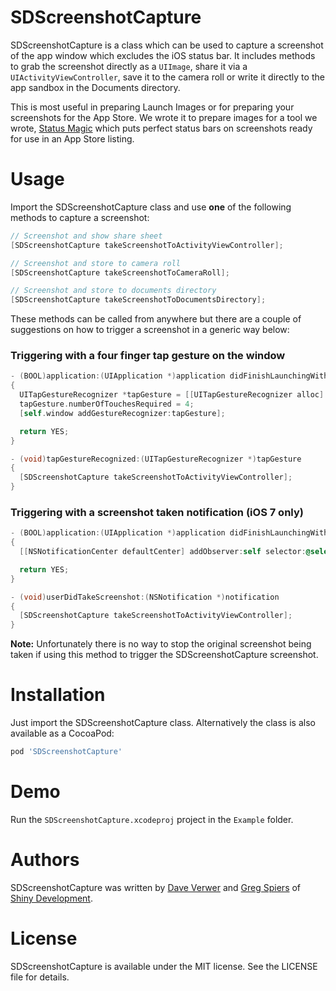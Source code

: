 # SDScreenshotCapture

SDScreenshotCapture is a class which can be used to capture a screenshot of the app window which excludes the iOS status bar. It includes methods to grab the screenshot directly as a `UIImage`, share it via a `UIActivityViewController`, save it to the camera roll or write it directly to the app sandbox in the Documents directory.

This is most useful in preparing Launch Images or for preparing your screenshots for the App Store. We wrote it to prepare images for a tool we wrote, [Status Magic](http://shinydevelopment.com/status-magic/) which puts perfect status bars on screenshots ready for use in an App Store listing.

# Usage

Import the SDScreenshotCapture class and use **one** of the following methods to capture a screenshot:

```objective-c
// Screenshot and show share sheet
[SDScreenshotCapture takeScreenshotToActivityViewController];
```
```objective-c
// Screenshot and store to camera roll
[SDScreenshotCapture takeScreenshotToCameraRoll];
```
```objective-c
// Screenshot and store to documents directory
[SDScreenshotCapture takeScreenshotToDocumentsDirectory];
```

These methods can be called from anywhere but there are a couple of suggestions on how to trigger a screenshot in a generic way below:

### Triggering with a four finger tap gesture on the window

```objective-c
- (BOOL)application:(UIApplication *)application didFinishLaunchingWithOptions:(NSDictionary *)launchOptions
{
  UITapGestureRecognizer *tapGesture = [[UITapGestureRecognizer alloc] initWithTarget:self action:@selector(tapGestureRecognized:)];
  tapGesture.numberOfTouchesRequired = 4;
  [self.window addGestureRecognizer:tapGesture];

  return YES;
}

- (void)tapGestureRecognized:(UITapGestureRecognizer *)tapGesture
{
  [SDScreenshotCapture takeScreenshotToActivityViewController];
}
```

### Triggering with a screenshot taken notification (iOS 7 only)

```objective-c
- (BOOL)application:(UIApplication *)application didFinishLaunchingWithOptions:(NSDictionary *)launchOptions
{
  [[NSNotificationCenter defaultCenter] addObserver:self selector:@selector(userDidTakeScreenshot:) name:UIApplicationUserDidTakeScreenshotNotification object:nil];

  return YES;
}

- (void)userDidTakeScreenshot:(NSNotification *)notification
{
  [SDScreenshotCapture takeScreenshotToActivityViewController];
}
```

**Note:** Unfortunately there is no way to stop the original screenshot being taken if using this method to trigger the SDScreenshotCapture screenshot.

# Installation

Just import the SDScreenshotCapture class. Alternatively the class is also available as a CocoaPod:

```ruby
pod 'SDScreenshotCapture'
```

# Demo

Run the `SDScreenshotCapture.xcodeproj` project in the `Example` folder.

# Authors

SDScreenshotCapture was written by [Dave Verwer](http://twitter.com/daveverwer) and [Greg Spiers](http://twitter.com/gspiers) of [Shiny Development](http://shinydevelopment.com).

# License

SDScreenshotCapture is available under the MIT license. See the LICENSE file for details.
